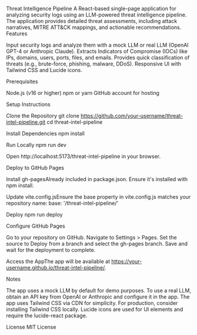 Threat Intelligence Pipeline
A React-based single-page application for analyzing security logs using an LLM-powered threat intelligence pipeline. The application provides detailed threat assessments, including attack narratives, MITRE ATT&CK mappings, and actionable recommendations.
Features

Input security logs and analyze them with a mock LLM or real LLM (OpenAI GPT-4 or Anthropic Claude).
Extracts Indicators of Compromise (IOCs) like IPs, domains, users, ports, files, and emails.
Provides quick classification of threats (e.g., brute-force, phishing, malware, DDoS).
Responsive UI with Tailwind CSS and Lucide icons.

Prerequisites

Node.js (v16 or higher)
npm or yarn
GitHub account for hosting

Setup Instructions

Clone the Repository
git clone https://github.com/your-username/threat-intel-pipeline.git
cd threat-intel-pipeline


Install Dependencies
npm install


Run Locally
npm run dev

Open http://localhost:5173/threat-intel-pipeline in your browser.


Deploy to GitHub Pages

Install gh-pagesAlready included in package.json. Ensure it's installed with npm install.

Update vite.config.jsEnsure the base property in vite.config.js matches your repository name:
base: '/threat-intel-pipeline/'


Deploy
npm run deploy


Configure GitHub Pages

Go to your repository on GitHub.
Navigate to Settings > Pages.
Set the source to Deploy from a branch and select the gh-pages branch.
Save and wait for the deployment to complete.


Access the AppThe app will be available at https://your-username.github.io/threat-intel-pipeline/.


Notes

The app uses a mock LLM by default for demo purposes. To use a real LLM, obtain an API key from OpenAI or Anthropic and configure it in the app.
The app uses Tailwind CSS via CDN for simplicity. For production, consider installing Tailwind CSS locally.
Lucide icons are used for UI elements and require the lucide-react package.

License
MIT License
